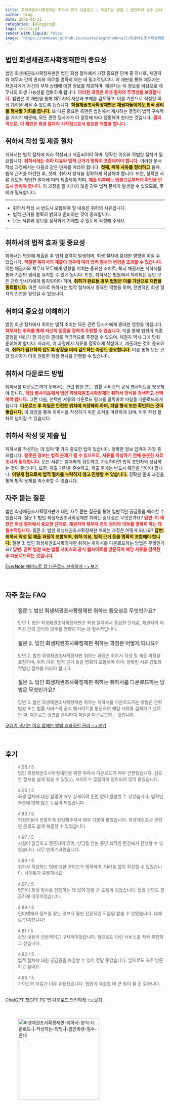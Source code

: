 ```yaml
---
title: 회생채권조사확정재판 취하서 양식 다운로드 | 작성하는 방법 | 법인회생 필수 안내
author: bing
date: 2025-01-31
categories: [Blogging]
tags: [writing]
render_with_liquid: false
image: 'https://somered.github.io/assets/img/thumbnail/회생채권조사확정재판-취하서-양식-다운로드-|-작성하는-방법-|-법인회생-필수-안내.webp'
---
```



<h2 id='법인회생채권조사확정재판의중요성'>법인 회생채권조사확정재판의 중요성</h2>

<p>법인 회생채권조사확정재판은 법인 회생 절차에서 가장 중요한 단계 중 하나로, 채권자와 채무자 간의 권리와 의무를 명확히 하는 데 필수적입니다. 이 재판을 통해 채무자는 채권자에게 자신의 부채 상태에 대한 정보를 제공하며, 채권자는 이 정보를 바탕으로 채무자의 회생 가능성을 검토하게 됩니다. <b><span style="color: #ee2323;">이러한 과정은 회생 절차의 투명성을 보장합니다.</span></b> 법원은 이 재판을 통해 채무자의 자산과 부채를 검토하고, 이를 기반으로 적절한 회생 계획을 세울 수 있도록 돕습니다. <b><span style="background-color: #ffe066;">회생채권조사확정재판은 채권자들에게도 법적 권리를 행사할 기회를 줍니다.</span></b> 또 다른 중요한 측면은 법원에서 제시하는 결정이 법적 구속력을 가지기 때문에, 모든 관련 당사자가 이 결정에 따라 행동해야 한다는 것입니다. <b><span style="color: #ee2323;">결과적으로, 이 재판은 회생 절차의 시작점으로서 중요한 역할을 합니다.</span></b></p>

<h2 id='취하서작성및제출절차'>취하서 작성 및 제출 절차</h2>

<p>취하서는 법적 절차에 따라 작성되고 제출되어야 하며, 명확한 이유와 적법한 절차가 필요합니다. <b><span style="color: #ee2323;">취하서에는 취하 이유와 법적 근거가 명확히 포함되어야 합니다.</span></b> 이러한 문서 작성 과정에서는 다음과 같은 단계를 따라야 합니다: <b><span style="background-color: #ffe066;">첫째, 취하 사유를 정리하고</span></b> 둘째, 법적 근거를 마련한 후, 셋째, 취하서 양식을 정확하게 작성해야 합니다. 또한, 정확한 서류 검토와 적법한 절차에 따라 제출해야 하며, <b><span style="color: #ee2323;">제출 이후에는 법원으로부터의 확인을 반드시 받아야 합니다.</span></b> 이 과정을 잘 지키지 않을 경우 법적 문제가 발생할 수 있으므로, 주의가 필요합니다.</p>

<hr />

<ul>
    <li>취하서 작성 시 반드시 포함해야 할 내용은 취하의 사유입니다.</li>
    <li>법적 근거를 명확히 밝히고 준비하는 것이 중요합니다.</li>
    <li>모든 서류와 정보를 정확하게 기재할 수 있도록 작성해 주세요.</li>
</ul>

<hr />

<h2 id='취하서의법적효과'>취하서의 법적 효과 및 중요성</h2>

<p>취하서는 법원에 제출된 후 법적 효력이 발생하며, 회생 절차에 중대한 영향을 미칠 수 있습니다. <b><span style="color: #ee2323;">적절한 취하서의 제출이 경우에 따라 법적 절차의 변경을 초래할 수 있습니다.</span></b> 이는 채권자와 채무자 모두에게 영향을 미치는 중요한 조치로, 특히 채권자는 취하서를 통해 기존의 권리를 유지할 수 있게 됩니다. 또한, 취하서는 법원에서 처리되는 동안 모든 관련 당사자에게 통지되어야 하며, <b><span style="background-color: #ffe066;">취하가 완료될 경우 법원은 이를 기반으로 재판을 종료합니다.</span></b> 이런 식으로 취하서는 법적 절차에서 중요한 역할을 하며, 전반적인 회생 절차의 진전을 앞당길 수 있습니다.</p>

<h2 id='취하의중요성이해하기'>취하의 중요성 이해하기</h2>

<p>법인 회생 절차에서 취하는 법적 조치는 모든 관련 당사자에게 중대한 영향을 미칩니다. <b><span style="color: #ee2323;">채무자는 취하를 통해 자신의 입장을 강하게 주장할 수 있습니다.</span></b> 이를 통해 법원이 최종 결정을 내리기 전 자신의 권리를 적극적으로 주장할 수 있으며, 채권자 역시 그에 맞춰 준비해야 합니다. 따라서, 이 과정에서 서류를 정확하게 작성하고, 제출하는 것이 중요하며, <b><span style="background-color: #ffe066;">취하가 필요하지 않도록 상황을 미리 검토하는 과정도 중요합니다.</span></b> 이를 통해 모든 관련 당사자가 더욱 원활한 회생 절차를 진행할 수 있습니다.</p>

<h2 id='취하서다운로드방법'>취하서 다운로드 방법</h2>

<p>취하서를 다운로드하기 위해서는 관련 법원 또는 법률 서비스의 공식 웹사이트를 방문해야 합니다. <b><span style="color: #ee2323;">해당 웹사이트에서 법인 회생채권조사확정재판 취하서 양식을 검색하고 선택해야 합니다.</span></b> 그런 다음, 선택한 서류의 다운로드 링크를 클릭하여 파일을 다운로드하게 됩니다. <b><span style="background-color: #ffe066;">다운로드 후 파일은 안전한 위치에 저장해야 하며, 파일 형식 또한 확인하는 것이 좋습니다.</span></b> 이 과정을 통해 취하서를 작성하기 위한 초석을 마련하게 되며, 이후 작성 절차로 넘어갈 수 있습니다.</p>

<h2 id='취하서작성및제출팁'>취하서 작성 및 제출 팁</h2>

<p>취하서를 작성하는 데 있어 몇 가지 중요한 팁이 있습니다. 정확한 정보 입력이 가장 중요합니다. <b><span style="color: #ee2323;">잘못된 정보는 법적 문제가 될 수 있으므로, 서류를 작성하기 전에 충분한 자료 조사가 필요합니다.</span></b> 모든 서류는 철저하게 검토하고, 가능하다면 법적 조언자와 상담하는 것이 좋습니다. 또한, 제출 기한을 준수하고, 제출 후에는 반드시 확인을 받아야 합니다. <b><span style="background-color: #ffe066;">이렇게 함으로써 법적 절차를 누락하지 않고 진행할 수 있습니다.</span></b> 정확한 준비 과정을 통해 법적 문제를 최소화할 수 있습니다.</p>

<h2 id='자주묻는질문'>자주 묻는 질문</h2>

<p>법인 회생채권조사확정재판에 대한 자주 묻는 질문을 통해 일반적인 궁금증을 해소할 수 있습니다. 질문 1: 법인 회생채권조사확정재판 취하는 중요성은 무엇인가요? <b><span style="color: #ee2323;">답변: 이 재판은 회생 절차에서 중요한 단계로, 채권자와 채무자 간의 권리와 의무를 명확히 하는 데 필수적입니다.</span></b> 질문 2: 법인 회생채권조사확정재판 취하는 과정은 어떻게 되나요? <b><span style="background-color: #ffe066;">답변: 취하서 작성 및 제출 과정이 포함되며, 취하 이유, 법적 근거 등을 명확히 포함해야 합니다.</span></b> 질문 3: 법인 회생채권조사확정재판 취하는 취하서를 다운로드하는 방법은 무엇인가요? <b><span style="color: #ee2323;">답변: 관련 법원 또는 법률 서비스의 공식 웹사이트를 방문하여 해당 서류를 검색한 후 다운로드하는 것입니다.</span></b></p>


<p><a class="click-button" title="EverNote 에버노트 앱 다운로드 신속하게" href="https://somered.github.io/posts/EverNote-%EC%97%90%EB%B2%84%EB%85%B8%ED%8A%B8-%EC%95%B1-%EB%8B%A4%EC%9A%B4%EB%A1%9C%EB%93%9C-%EC%8B%A0%EC%86%8D%ED%95%98%EA%B2%8C/" rel="dofollow">EverNote 에버노트 앱 다운로드 신속하게 👈 보기</a></p><br>
<h2 id='자주_찾는_FAQ'>자주 찾는 FAQ</h2>
<div itemscope="" itemtype="https://schema.org/FAQPage"> 
<blockquote> 
<div itemscope="" itemprop="mainEntity" itemtype="https://schema.org/Question"> 
<h3 itemprop="name">질문 1. 법인 회생채권조사확정재판 취하는 중요성은 무엇인가요?</h3> 
<div itemscope="" itemprop="acceptedAnswer" itemtype="https://schema.org/Answer"> 
<span itemprop="text"> 
<p>답변 1. 법인 회생채권조사확정재판은 회생 절차에서 중요한 단계로, 채권자와 채무자 간의 권리와 의무를 명확히 하는 데 필수적입니다.</p> 
</span> 
</div> 
</div> 

<div itemscope="" itemprop="mainEntity" itemtype="https://schema.org/Question"> 
<h3 itemprop="name">질문 2. 법인 회생채권조사확정재판 취하는 과정은 어떻게 되나요?</h3> 
<div itemscope="" itemprop="acceptedAnswer" itemtype="https://schema.org/Answer"> 
<span itemprop="text"> 
<p>답변 2. 법인 회생채권조사확정재판 취하는 과정은 취하서 작성 및 제출 과정을 포함하며, 취하 이유, 법적 근거 등을 명확히 포함해야 하며, 정확한 서류 검토와 적법한 절차를 따라야 합니다.</p> 
</span> 
</div> 
</div> 

<div itemscope="" itemprop="mainEntity" itemtype="https://schema.org/Question"> 
<h3 itemprop="name">질문 3. 법인 회생채권조사확정재판 취하는 취하서를 다운로드하는 방법은 무엇인가요?</h3> 
<div itemscope="" itemprop="acceptedAnswer" itemtype="https://schema.org/Answer"> 
<span itemprop="text"> 
<p>답변 3. 법인 회생채권조사확정재판 취하는 취하서를 다운로드하는 방법은 관련 법원 또는 법률 서비스의 공식 웹사이트를 방문하여 해당 서류를 검색하고 선택한 후, 다운로드 링크를 클릭하여 파일을 다운로드하는 것입니다.</p> 
</span> 
</div> 
</div> 
</blockquote> 
</div>
<p><a class="click-button" title="구더기 생기는 이유 없애는 방법 효과적인 관리" href="https://somered.github.io/posts/%EA%B5%AC%EB%8D%94%EA%B8%B0-%EC%83%9D%EA%B8%B0%EB%8A%94-%EC%9D%B4%EC%9C%A0-%EC%97%86%EC%95%A0%EB%8A%94-%EB%B0%A9%EB%B2%95-%ED%9A%A8%EA%B3%BC%EC%A0%81%EC%9D%B8-%EA%B4%80%EB%A6%AC/" rel="dofollow">구더기 생기는 이유 없애는 방법 효과적인 관리 👈 보기</a></p><br>
<h2 id='후기'>후기</h2>
<div itemscope itemtype="https://schema.org/Product">
  <blockquote>
  <div itemprop="review" itemscope itemtype="https://schema.org/Review">
      <div itemprop="reviewRating" itemscope itemtype="https://schema.org/Rating"> <span itemprop="ratingValue">4.95</span> / <span itemprop="bestRating">5</span> </div>
      <span itemprop="reviewBody">법인 회생채권조사확정재판을 위한 취하서 다운로드가 매우 간편했습니다. 필요한 정보를 쉽게 찾을 수 있었고, 사이트가 깔끔하게 정리되어 있어 좋았습니다.</span>
  </div>
  <br>
  <div itemprop="review" itemscope itemtype="https://schema.org/Review">
      <div itemprop="reviewRating" itemscope itemtype="https://schema.org/Rating"> <span itemprop="ratingValue">4.95</span> / <span itemprop="bestRating">5</span> </div>
      <span itemprop="reviewBody">회생 절차에 대한 설명이 매우 상세하여 혼란 없이 진행할 수 있었습니다. 법적인 부분에 대해 많은 도움이 되었습니다.</span>
  </div>
  <br>
  <div itemprop="review" itemscope itemtype="https://schema.org/Review">
      <div itemprop="reviewRating" itemscope itemtype="https://schema.org/Rating"> <span itemprop="ratingValue">4.83</span> / <span itemprop="bestRating">5</span> </div>
      <span itemprop="reviewBody">직원분들이 친절하게 상담해주셔서 매우 기분이 좋았습니다. 회생채권조사 관련된 문의도 쉽게 해결할 수 있었습니다.</span>
  </div>
  <br>
  <div itemprop="review" itemscope itemtype="https://schema.org/Review">
      <div itemprop="reviewRating" itemscope itemtype="https://schema.org/Rating"> <span itemprop="ratingValue">4.97</span> / <span itemprop="bestRating">5</span> </div>
      <span itemprop="reviewBody">시설이 깔끔하고 정돈되어 있어, 상담을 받는 동안 쾌적한 환경에서 진행할 수 있었습니다. 너무 만족스러웠습니다.</span>
  </div>
  <br>
  <div itemprop="review" itemscope itemtype="https://schema.org/Review">
      <div itemprop="reviewRating" itemscope itemtype="https://schema.org/Rating"> <span itemprop="ratingValue">4.89</span> / <span itemprop="bestRating">5</span> </div>
      <span itemprop="reviewBody">취하서 작성하는 법에 대한 가이드가 명확하여, 어려움 없이 작성할 수 있었습니다. 사이트가 유용하네요.</span>
  </div>
  <br>
  <div itemprop="review" itemscope itemtype="https://schema.org/Review">
      <div itemprop="reviewRating" itemscope itemtype="https://schema.org/Rating"> <span itemprop="ratingValue">4.97</span> / <span itemprop="bestRating">5</span> </div>
      <span itemprop="reviewBody">법인이 회생 절차를 진행하는 데 있어 정말 큰 도움이 되었습니다. 법률 상담도 깔끔하게 이루어졌습니다.</span>
  </div>
  <br>
  <div itemprop="review" itemscope itemtype="https://schema.org/Review">
      <div itemprop="reviewRating" itemscope itemtype="https://schema.org/Rating"> <span itemprop="ratingValue">4.89</span> / <span itemprop="bestRating">5</span> </div>
      <span itemprop="reviewBody">인터넷에서 정보를 찾는 것보다 훨씬 전문적인 도움을 받을 수 있었습니다. 대체로 만족합니다!</span>
  </div>
  <br>
  <div itemprop="review" itemscope itemtype="https://schema.org/Review">
      <div itemprop="reviewRating" itemscope itemtype="https://schema.org/Rating"> <span itemprop="ratingValue">4.81</span> / <span itemprop="bestRating">5</span> </div>
      <span itemprop="reviewBody">상담 내용이 전문적이고 구체적이었습니다. 앞으로도 이런 서비스를 적극 추천하고 싶습니다.</span>
  </div>
  <br>
  <div itemprop="review" itemscope itemtype="https://schema.org/Review">
      <div itemprop="reviewRating" itemscope itemtype="https://schema.org/Rating"> <span itemprop="ratingValue">4.82</span> / <span itemprop="bestRating">5</span> </div>
      <span itemprop="reviewBody">법적 절차에 대한 궁금증을 해결할 수 있어 정말 좋았습니다. 앞으로도 자주 방문하고 싶네요.</span>
  </div>
  <br>
  <div itemprop="review" itemscope itemtype="https://schema.org/Review">
      <div itemprop="reviewRating" itemscope itemtype="https://schema.org/Rating"> <span itemprop="ratingValue">4.86</span> / <span itemprop="bestRating">5</span> </div>
      <span itemprop="reviewBody">가이드와 자료가 너무 유용했습니다. 법원에 제출할 때 큰 힘이 될 것 같습니다.</span>
  </div>
  <br>
  </blockquote>
</div>
<p><a class="click-button" title="ChatGPT 챗GPT PC 앱 다운로드 안전하게" href="https://somered.github.io/posts/ChatGPT-%EC%B1%97GPT-PC-%EC%95%B1-%EB%8B%A4%EC%9A%B4%EB%A1%9C%EB%93%9C-%EC%95%88%EC%A0%84%ED%95%98%EA%B2%8C/" rel="dofollow">ChatGPT 챗GPT PC 앱 다운로드 안전하게 👈 보기</a></p><br>
<figure class="image"><img src="https://somered.github.io/assets/img/thumbnail/회생채권조사확정재판-취하서-양식-다운로드-|-작성하는-방법-|-법인회생-필수-안내.webp" alt="회생채권조사확정재판-취하서-양식-다운로드-|-작성하는-방법-|-법인회생-필수-안내" width="256" height="256"></figure>
